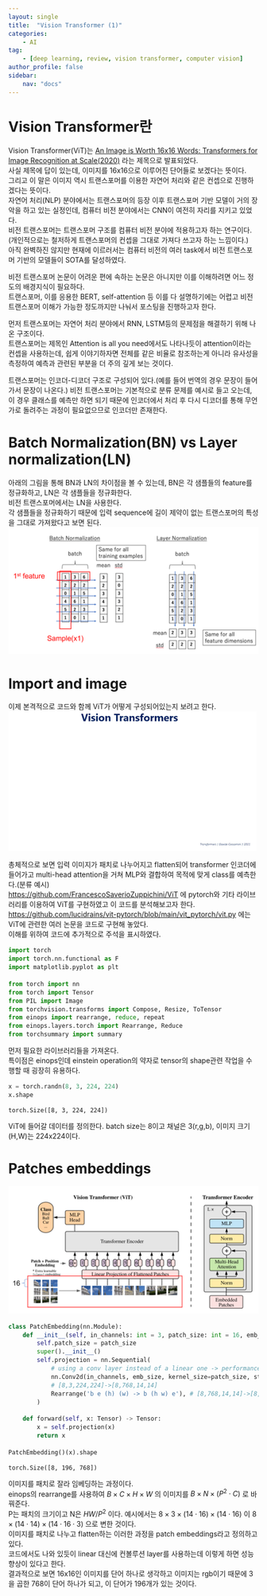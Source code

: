 ```yaml
---
layout: single
title:  "Vision Transformer (1)"
categories: 
    - AI
tag:
    - [deep learning, review, vision transformer, computer vision]
author_profile: false
sidebar:
    nav: "docs"
---
```


# Vision Transformer란
Vision Transformer(ViT)는 [An Image is Worth 16x16 Words: Transformers for Image Recognition at Scale(2020)](https://arxiv.org/abs/2010.11929) 라는 제목으로 발표되었다.    
사실 제목에 답이 있는데, 이미지를 16x16으로 이루어진 단어들로 보겠다는 뜻이다.  
그리고 이 말은 이미지 역시 트랜스포머를 이용한 자연어 처리와 같은 컨셉으로 진행하겠다는 뜻이다.  
자연어 처리(NLP) 분야에서는 트랜스포머의 등장 이후 트랜스포머 기반 모델이 거의 장악을 하고 있는 실정인데, 컴퓨터 비전 분야에서는 CNN이 여전히 자리를 지키고 있었다.  
비전 트랜스포머는 트랜스포머 구조를 컴퓨터 비전 분야에 적용하고자 하는 연구이다.(개인적으로는 철저하게 트랜스포머의 컨셉을 그대로 가져다 쓰고자 하는 느낌이다.)  
아직 완벽하진 않지만 현재에 이르러서는 컴퓨터 비전의 여러 task에서 비전 트랜스포머 기반의 모델들이 SOTA를 달성하였다.  
    
비전 트랜스포머 논문이 어려운 편에 속하는 논문은 아니지만 이를 이해하려면 어느 정도의 배경지식이 필요하다.  
트랜스포머, 이를 응용한 BERT, self-attention 등 이를 다 설명하기에는 어렵고 비전 트랜스포머 이해가 가능한 정도까지만 나눠서 포스팅을 진행하고자 한다.  
  
먼저 트랜스포머는 자연어 처리 분야에서 RNN, LSTM등의 문제점을 해결하기 위해 나온 구조이다.  
트랜스포머는 제목인 Attention is all you need에서도 나타나듯이 attention이라는 컨셉을 사용하는데, 쉽게 이야기하자면 전체를 같은 비율로 참조하는게 아니라 유사성을 측정하여 예측과 관련된 부분을 더 주의 깊게 보는 것이다.
  
트랜스포머는 인코더-디코더 구조로 구성되어 있다.(예를 들어 번역의 경우 문장이 들어가서 문장이 나온다.)
비전 트랜스포머는 기본적으로 분류 문제를 예시로 들고 오는데, 이 경우 클래스를 예측만 하면 되기 때문에 인코더에서 처리 후 다시 디코더를 통해 무언가로 돌려주는 과정이 필요없으므로 인코더만 존재한다.  

# Batch Normalization(BN) vs Layer normalization(LN)
아래의 그림을 통해 BN과 LN의 차이점을 볼 수 있는데, BN은 각 샘플들의 feature를 정규화하고, LN은 각 샘플들을 정규화한다.  
비전 트랜스포머에서는 LN을 사용한다.  
각 샘플들을 정규화하기 때문에 입력 sequence에 길이 제약이 없는 트랜스포머의 특성을 그대로 가져왔다고 보면 된다.  
![norm](/assets/images/post-vit/norm.png)

# Import and image
이제 본격적으로 코드와 함께 ViT가 어떻게 구성되어있는지 보려고 한다.  
<img src="./assets/images/post-vit/vit.gif" width="500px"></img>
  
총체적으로 보면 입력 이미지가 패치로 나누어지고 flatten되어 transformer 인코더에 들어가고 multi-head attention을 거쳐 MLP와 결합하여 목적에 맞게 class를 예측한다.(분류 예시)  
https://github.com/FrancescoSaverioZuppichini/ViT 에 pytorch와 기타 라이브러리를 이용하여 ViT를 구현하였고 이 코드를 분석해보고자 한다.  
https://github.com/lucidrains/vit-pytorch/blob/main/vit_pytorch/vit.py 에는 ViT에 관련한 여러 논문을 코드로 구현해 놓았다.  
이해를 위하여 코드에 추가적으로 주석을 표시하였다.  

```python
import torch
import torch.nn.functional as F
import matplotlib.pyplot as plt

from torch import nn
from torch import Tensor
from PIL import Image
from torchvision.transforms import Compose, Resize, ToTensor
from einops import rearrange, reduce, repeat
from einops.layers.torch import Rearrange, Reduce
from torchsummary import summary
```

먼저 필요한 라이브러리들을 가져온다.  
특이점은 einops인데 einstein operation의 약자로 tensor의 shape관련 작업을 수행할 때 굉장히 유용하다.  

```python
x = torch.randn(8, 3, 224, 224)
x.shape
```
```
torch.Size([8, 3, 224, 224])
```

ViT에 들어갈 데이터를 정의한다. batch size는 8이고 채널은 3(r,g,b), 이미지 크기(H,W)는 224x224이다.  
# Patches embeddings
![patch_emb](/assets/images/post-vit/patch_emb.png)
```python
class PatchEmbedding(nn.Module):
    def __init__(self, in_channels: int = 3, patch_size: int = 16, emb_size: int = 768):
        self.patch_size = patch_size
        super().__init__()
        self.projection = nn.Sequential(
            # using a conv layer instead of a linear one -> performance gains
            nn.Conv2d(in_channels, emb_size, kernel_size=patch_size, stride=patch_size),
            # [8,3,224,224]->[8,768,14,14]
            Rearrange('b e (h) (w) -> b (h w) e'), # [8,768,14,14]->[8,196,768]
        )
                
    def forward(self, x: Tensor) -> Tensor:
        x = self.projection(x)
        return x
    
PatchEmbedding()(x).shape
```

```
torch.Size([8, 196, 768])
```

이미지를 패치로 잘라 임베딩하는 과정이다.  
einops의 rearrange를 사용하여 $B\times C\times H\times W$ 의 이미지를 $B\times N\times (P^{2}\cdot C)$ 로 바꿔준다.  
P는 패치의 크기이고 N은 $HW/P^{2}$ 이다. 예시에서는 $8\times 3\times (14\cdot 16)\times (14\cdot 16)$ 이 $8\times (14\cdot 14)\times (14\cdot 16\cdot 3)$ 으로 변한 것이다.  
이미지를 패치로 나누고 flatten하는 이러한 과정을 patch embeddings라고 정의하고 있다.  
코드에서도 나와 있듯이 linear 대신에 컨볼루션 layer를 사용하는데 이렇게 하면 성능 향상이 있다고 한다.  
결과적으로 보면 16x16인 이미지를 단어 하나로 생각하고 이미지는 rgb이기 때문에 3을 곱한 768이 단어 하나가 되고, 이 단어가 196개가 있는 것이다.  

